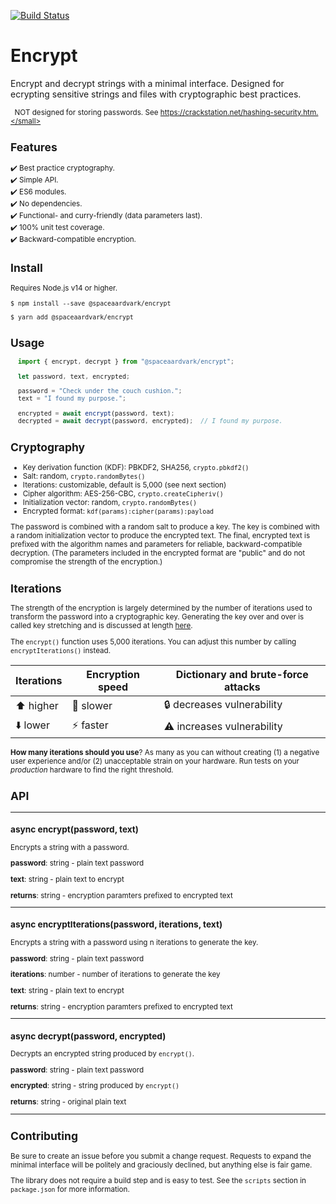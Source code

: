 [![Build Status](https://travis-ci.com/spaceaardvark/encrypt.svg?branch=main)](https://travis-ci.com/spaceaardvark/encrypt)

# Encrypt

Encrypt and decrypt strings with a minimal interface. Designed for ecrypting sensitive
strings and files with cryptographic best practices. 

<small>&nbsp;&nbsp;NOT designed for storing passwords. See 
https://crackstation.net/hashing-security.htm.</small>

## Features

:heavy_check_mark: Best practice cryptography.  
:heavy_check_mark: Simple API.  
:heavy_check_mark: ES6 modules.  
:heavy_check_mark: No dependencies.  
:heavy_check_mark: Functional- and curry-friendly (data parameters last).  
:heavy_check_mark: 100% unit test coverage.  
:heavy_check_mark: Backward-compatible encryption.  

## Install

Requires Node.js v14 or higher.

```shell
$ npm install --save @spaceaardvark/encrypt
```

```shell
$ yarn add @spaceaardvark/encrypt
```

## Usage

```javascript
  import { encrypt, decrypt } from "@spaceaardvark/encrypt";

  let password, text, encrypted;

  password = "Check under the couch cushion.";
  text = "I found my purpose.";

  encrypted = await encrypt(password, text);
  decrypted = await decrypt(password, encrypted);  // I found my purpose.
```

## Cryptography

* Key derivation function (KDF): PBKDF2, SHA256, `crypto.pbkdf2()`
* Salt: random, `crypto.randomBytes()`
* Iterations: customizable, default is 5,000 (see next section)
* Cipher algorithm: AES-256-CBC, `crypto.createCipheriv()`
* Initialization vector: random, `crypto.randomBytes()`
* Encrypted format: `kdf(params):cipher(params):payload`

The password is combined with a random salt to produce a key. The key is combined with 
a random initialization vector to produce the encrypted text. The final, encrypted 
text is prefixed with the algorithm names and parameters for reliable, 
backward-compatible decryption. (The parameters included in the encrypted format are
"public" and do not compromise the strength of the encryption.)

## Iterations

The strength of the encryption is largely determined by the number of iterations used
to transform the password into a cryptographic key. Generating the key over and over 
is called key stretching and is discussed at length 
[here](https://crackstation.net/hashing-security.htm).

The `encrypt()` function uses 5,000 iterations. You can adjust this number by calling
`encryptIterations()` instead.

| Iterations | Encryption speed | Dictionary and brute-force attacks |
| ---------- | ---------------- | --------------------------------------------------- |
| :arrow_up: higher | :snail: slower | :lock: decreases vulnerability |
| :arrow_down: lower | :zap: faster | :warning: increases vulnerability |

**How many iterations should you use**? As many as you can without creating (1) a 
negative user experience and/or (2) unacceptable strain on your hardware. Run tests on 
your *production* hardware to find the right threshold.

## API

---

### async encrypt(password, text)

Encrypts a string with a password.

**password**: string - plain text password

**text**: string - plain text to encrypt

**returns**: string - encryption paramters prefixed to encrypted text

---

### async encryptIterations(password, iterations, text)

Encrypts a string with a password using n iterations to generate the key.

**password**: string - plain text password

**iterations**: number - number of iterations to generate the key

**text**: string - plain text to encrypt

**returns**: string - encryption paramters prefixed to encrypted text

---

### async decrypt(password, encrypted)

Decrypts an encrypted string produced by `encrypt()`.

**password**: string - plain text password

**encrypted**: string - string produced by `encrypt()`

**returns**: string - original plain text

---

## Contributing

Be sure to create an issue before you submit a change request. Requests to expand the
minimal interface will be politely and graciously declined, but anything else is fair
game.

The library does not require a build step and is easy to test. See the `scripts` 
section in `package.json` for more information.